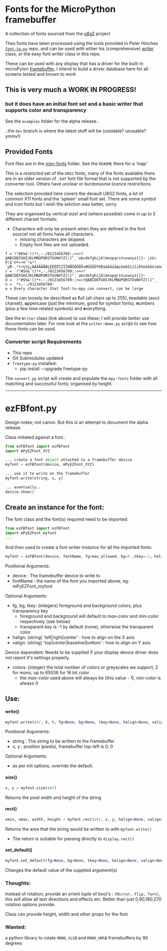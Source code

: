 # Fonts for the MicroPython framebuffer

A collection of fonts sourced from the [u8g2](https://github.com/olikraus/u8g2) project

Thes fonts have been processed using the tools provided in Peter Hinches [`font-to-py`](https://github.com/peterhinch/micropython-font-to-py) repo, and can be used with either his (comprehensive) [writer](https://github.com/peterhinch/micropython-font-to-py/tree/master/writer) class, or the easy font writer class in this repo.

These can be used with any display that has a driver for the built-in microPyton [framebuffer](https://docs.micropython.org/en/latest/library/framebuf.html), I intend to build a driver database here for all screens tested and known to work

## This is very much a WORK IN PROGRESS!
### but it does have an initial font set and a basic writer that supports color and transparency

See the `examples` folder for the alpha release..

..the `dev` branch is where the latest stuff will be (unstable? unusable? ymmv!)

## Provided Fonts

Font files are in the [mpy-fonts](mpy_fonts) folder. See the `README` there for a 'map'

This is a *restricted* set of the `U8G2` fonts, many of the fonts available there are in an older version of `.bdf` font file format that is not supported by the converter tool. Others have unclear or burdonsome licence restrictions.

The selection provided here covers the devault U8G2 fonts, a lot of common X11 fonts and the 'spleen' small font set. There are some symbol and icon fonts but I wish the selction was better, sorry.

They are organised by vertical size! and (where possible) come in up to 5 different charset formats:
* Characters will only be present when they are defined in the font source! not all fonts have all characters.
  * missing characters are skipped.
  * Empty font files are not uploaded.

```
f = !"#$%&'()*+,-./0123456789:;<=>?@ABCDEFGHIJKLMNOPQRSTUVWXYZ[\]^_`abcdefghijklmnopqrstuvwxyz{|}~ ¡¢£¤¥¦§¨©ª«¬­®¯°±²³´µ¶·¸¹º»¼½¾¿ÀÁÂÃÄÅÆÇÈÉÊËÌÍÎÏÐÑÒÓÔÕÖ×ØÙÚÛÜÝÞßàáâãäåæçèéêëìíîïðñòóôõö÷øùúûüýþÿ
r =  !"#$%&'()*+,-./0123456789:;<=>?@ABCDEFGHIJKLMNOPQRSTUVWXYZ[\]^_`abcdefghijklmnopqrstuvwxyz{|}~
U =  !"#$%&'()*+,-./0123456789:;<=>?@ABCDEFGHIJKLMNOPQRSTUVWXYZ[\]^_
n =  *+,-./0123456789:
e = Every character that font-to-mpy can convert, can be large
```
These can loosely be described as **f**ull (all chars up to 255), **r**eadable (ascii charset), **u**ppercase (just the minimum, good for symbol fonts), **n**umbers (plus a few time related symbols) and **e**verything.

See the `Writer` class (link above) to use these; I will provide better use documentation later. For now look at the `writer-demo.py` script to see how these fonts can be used.

### Converter script Requirements
* This repo
* Git Submodules updated
* `freetype-py` installed:
  * pip install --upgrade freetype-py

The `convert.py` script will create and populate the `mpy-fonts` folder with all matching and successful fonts; organised by height.

-----------------------------------------------------------------------------------------------------------------------------

# ezFBfont.py

Design notes; not canon. But this is an attempt to document the alpha release.

Class initiated against a font..

```python
from ezFBfont import ezFBfont
import mPyEZFont_XYZ

... create a font object attached to a framebuffer device
myfont = ezFBfont(device, mPyEZFont_XYZ)

... use it to write on the framebuffer
myfont.write(string, x, y)

... eventually..
device.show()
```

## Create an instance for the font:

The font class and the font(s) required need to be imported:

```python
from ezFBfont import ezFBfont
import mPyEZFont_myfont
...
```

And then used to create a font writer instance for all the imported fonts:

```python
myfont = ezFBfont(device, fontName, fg=max_allowed, bg=0 ,tkey=-1, halign='left', valign='top', colors=?)
```
Positional Arguments:
* device : The framebuffer device to write to
* fontName : the name of the font you imported above, eg: mPyEZFont_myfont

Optional Arguments:
* fg, bg, tkey: (integers) foreground and background colors, plus transparency key
  * foreground and background will default to *max-color* and *min-color* respectively (see below)
  * transparent key is -1 by default (none), otherwise the transparent color
* halign: (string) 'left|right|center' : how to align on the X axis
* valign: (string) 'top|center|baseline|bottom' : how to align on Y axis

Device dependent: Needs to be supplied if your display device driver does not report it's settings properly.
* colors: (integer) the total number of colors or greyscales we support, 2 for mono, up to 65536 for 16 bit color
  * the *max-color* used above will always be (this value - 1), *min-color* is always 0

## Use:
#### write()
```python
myfont.write(str, X, Y, fg=None, bg=None, tkey=None, halign=None, valign=None)
```
Positional Arguments:
* string : The string to be written to the framebuffer
* x, y : position (pixels), framebuffer top-left is 0, 0

Optional Arguments:
* as per init options, override the default.

#### size()
```python
x, y = myfont.size(str)
```
Returns the pixel width and height of the string

#### rect()
```python
xmin, xmax, width, height = myfont.rect(str, x, y, halign=None, valign=None)
```
Returns the area that the string would be written to with `myfont.write()`
* The return is suitable for passing directly to `display.rect()`

#### set_default()
```python
myfont.set_default(fg=None, bg=None, tkey=None, halign=None, valign=None)
```
Changes the default value of the supplied argument(s)

### Thoughts:

Instead of rotation; provide an orient tuple of bool's : `(Mirror, Flip, Turn)`, this will allow all text directions and effects etc. Better than just 0,90,180,270 rotation options provide.

Class can provide height, width and other props for the font

### Wanted:
a python library to rotate `MONO_VLSB` and `MONO_HMSB` framebuffers by 90 degrees
